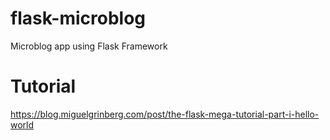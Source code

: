 # flask-microblog
Microblog app using Flask Framework

# Tutorial
https://blog.miguelgrinberg.com/post/the-flask-mega-tutorial-part-i-hello-world
